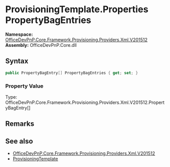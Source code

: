 # ProvisioningTemplate.Properties PropertyBagEntries
  

**Namespace:** [OfficeDevPnP.Core.Framework.Provisioning.Providers.Xml.V201512](OfficeDevPnP.Core.Framework.Provisioning.Providers.Xml.V201512.md)  
**Assembly:** OfficeDevPnP.Core.dll  
## Syntax
```C#
public PropertyBagEntry[] PropertyBagEntries { get; set; }
```

### Property Value
Type: OfficeDevPnP.Core.Framework.Provisioning.Providers.Xml.V201512.PropertyBagEntry[]  

## Remarks 

## See also
- [OfficeDevPnP.Core.Framework.Provisioning.Providers.Xml.V201512](OfficeDevPnP.Core.Framework.Provisioning.Providers.Xml.V201512.md)
- [ProvisioningTemplate](OfficeDevPnP.Core.Framework.Provisioning.Providers.Xml.V201512.ProvisioningTemplate.md) 
